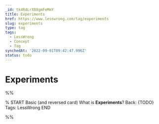 ```yaml
---
_id: tk4R4LrX88gmFeMmY
title: Experiments
href: https://www.lesswrong.com/tag/experiments
slug: experiments
type: tag
tags:
  - LessWrong
  - Concept
  - Tag
synchedAt: '2022-09-01T09:42:47.996Z'
status: todo
---
```


# Experiments


%%

% START
Basic (and reversed card)
What is **Experiments**?
Back: {TODO}
Tags: LessWrong
END

%%
	
